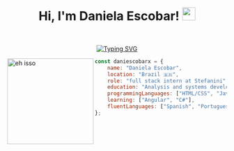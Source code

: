 <h1 align="center">
Hi, I'm Daniela Escobar!
  <img src="https://media.giphy.com/media/hvRJCLFzcasrR4ia7z/giphy.gif" width="30"></h1>
<br/>

<p align="center">
  <a href="https://git.io/typing-svg"><img src="https://readme-typing-svg.demolab.com?font=Poppins&weight=500&duration=4000&pause=100&color=8900F7&background=FF000000&center=true&random=false&width=435&lines=Analysis+and+Systems+Development;Full+Stack+Developer;Always+learning+new+things" alt="Typing SVG" /></a>
</p>

<img align="left" src="https://github.com/daniescobarx/daniescobarx/blob/main/gifreadme.gif" alt="eh isso" width="198" />

```javascript
const daniescobarx = {
    name: "Daniela Escobar",
    location: "Brazil 🇧🇷",
    role: "full stack intern at Stefanini",
    education: "Analysis and systems development @ SPTECH 🎓",
    programmingLanguages: ["HTML/CSS", "JavaScript", "Java"],
    learning: ["Angular", "C#"],
    fluentLanguages: ["Spanish", "Portuguese"]
};
```

